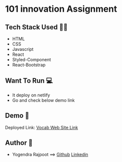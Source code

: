 # 101 innovation Assignment

## Tech Stack Used 👩‍💻

- HTML
- CSS
- Javascript
- React
- Styled-Component
- React-Bootstrap


## Want To Run 💻
- It deploy on netlify
- Go and check below demo link

## Demo 🎥

Deployed Link: [Vocab Web Site Link](https://101innovationyogendra.netlify.app/)


## Author 🤝

* Yogendra Rajpoot ==> [Github](https://github.com/YogendraRajpoot) [Linkedin](https://www.linkedin.com/in/yogendrarajpoot/)
